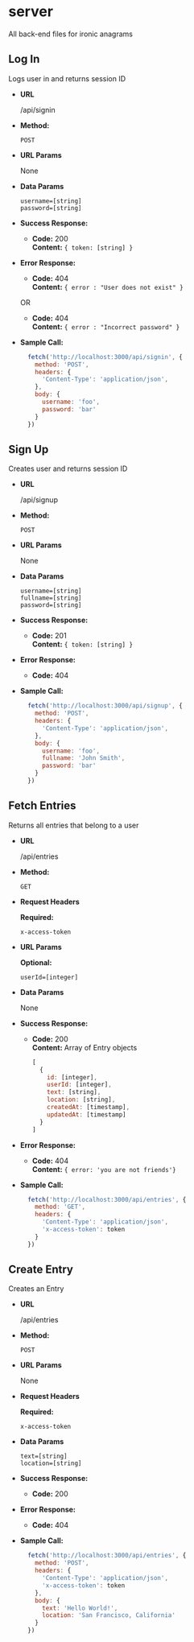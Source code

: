 # server
All back-end files for ironic anagrams

**Log In**
----
  Logs user in and returns session ID

* **URL**

  /api/signin

* **Method:**
  

  `POST`
  
*  **URL Params**

   None

* **Data Params**

  `username=[string]`<br />
  `password=[string]`

* **Success Response:**

  * **Code:** 200 <br />
    **Content:** `{ token: [string] }`
 
* **Error Response:**

  * **Code:** 404  <br />
    **Content:** `{ error : "User does not exist" }`

  OR

  * **Code:** 404 <br />
    **Content:** `{ error : "Incorrect password" }`

* **Sample Call:**

  ```javascript
    fetch('http://localhost:3000/api/signin', {
      method: 'POST',
      headers: {
        'Content-Type': 'application/json',
      },
      body: {
        username: 'foo',
        password: 'bar'
      }
    })
  ```

**Sign Up**
----
  Creates user and returns session ID

* **URL**

  /api/signup

* **Method:**
  
  `POST`
  
*  **URL Params**

   None

* **Data Params**

  `username=[string]`<br />
  `fullname=[string]`<br />
  `password=[string]`

* **Success Response:**

  * **Code:** 201 <br />
    **Content:** `{ token: [string] }`
 
* **Error Response:**

  * **Code:** 404  <br />

* **Sample Call:**

  ```javascript
    fetch('http://localhost:3000/api/signup', {
      method: 'POST',
      headers: {
        'Content-Type': 'application/json',
      },
      body: {
        username: 'foo',
        fullname: 'John Smith',
        password: 'bar'
      }
    })
  ```
  
**Fetch Entries**
----
  Returns all entries that belong to a user

* **URL**

  /api/entries

* **Method:**
  
  `GET`
  
*  **Request Headers**

   **Required:**
 
   `x-access-token`
  
*  **URL Params**

   **Optional:**
 
   `userId=[integer]`

* **Data Params**

  None

* **Success Response:**

  * **Code:** 200 <br />
    **Content:** Array of Entry objects
    
    ```javascript
    [
      { 
        id: [integer],
        userId: [integer],
        text: [string],
        location: [string],
        createdAt: [timestamp],
        updatedAt: [timestamp] 
      }
    ]
    ```
 
* **Error Response:**

  * **Code:** 404  <br />
  **Content:** `{ error: 'you are not friends'}`

* **Sample Call:**

  ```javascript
    fetch('http://localhost:3000/api/entries', {
      method: 'GET',
      headers: {
        'Content-Type': 'application/json',
        'x-access-token': token
      }
    })
  ```
  
**Create Entry**
----
  Creates an Entry

* **URL**

  /api/entries

* **Method:**
  
  `POST`
  
*  **URL Params**

   None
   
*  **Request Headers**

   **Required:**
 
   `x-access-token`

* **Data Params**

  `text=[string]`<br />
  `location=[string]`<br />

* **Success Response:**

  * **Code:** 200 <br />
 
* **Error Response:**

  * **Code:** 404  <br />

* **Sample Call:**

  ```javascript
    fetch('http://localhost:3000/api/entries', {
      method: 'POST',
      headers: {
        'Content-Type': 'application/json',
        'x-access-token': token
      },
      body: {
        text: 'Hello World!',
        location: 'San Francisco, California'
      }
    })
  ```

